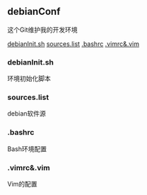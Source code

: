 ## debianConf
这个Git维护我的开发环境

[debianInit.sh](#debianInit.sh)
[sources.list](#sources.list)
[.bashrc](#.bashrc)
[.vimrc&.vim](#.vimrc&.vim)

### debianInit.sh 
环境初始化脚本

### sources.list
debian软件源

### .bashrc
Bash环境配置

### .vimrc&.vim
Vim的配置
